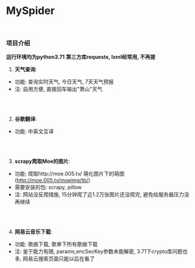 # MySpider
</br>

### 项目介绍
**运行环境均为python3.71**
**第三方库requests, lxml经常用, 不再提**
1. **天气查询**:
- 功能: 查询实时天气, 今日天气, 7天天气预报
- 注: 自用方便, 直接回车输出"萧山"天气

</br>

<br>

2. **谷歌翻译**:
- 功能: 中英文互译

</br>

<br>

3. **scrapy爬取Moe的图片**:
- 功能: 爬取http://moe.005.tv/ 萌化图片下的萌图(http://moe.005.tv/moeimg/tb/)
- 需要安装的包: scrapy, pillow
- 注: 网站没反爬措施, 15分钟爬了近1.2万张图片还没爬完, 避免给服务器压力没再继续

</br>

<br>

4. **网易云音乐下载**:
- 功能: 歌曲下载, 歌单下所有歌曲下载
- 注: 鉴于能力有限, params,encSecKey参数未能解密, 3.71下crypto库问题也多, 网易云搜索页面只能以后在看了

</br>
